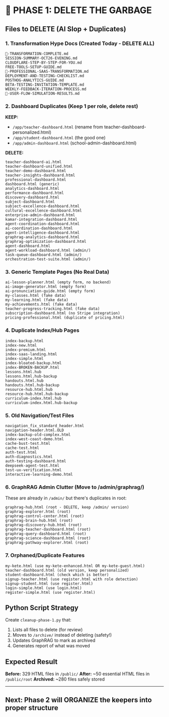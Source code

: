# 🧹 PHASE 1: DELETE THE GARBAGE

## Files to DELETE (AI Slop + Duplicates)

### 1. Transformation Hype Docs (Created Today - DELETE ALL)
```
🎊-TRANSFORMATION-COMPLETE.md
SESSION-SUMMARY-OCT26-EVENING.md
CLOUDFLARE-STEP-BY-STEP-FOR-YOU.md
FREE-TOOLS-SETUP-GUIDE.md
🚀-PROFESSIONAL-SAAS-TRANSFORMATION.md
DEPLOYMENT-AND-TESTING-CHECKLIST.md
POSTHOG-ANALYTICS-GUIDE.md
BETA-TESTING-INVITATION-TEMPLATE.md
WEEKLY-FEEDBACK-ITERATION-PROCESS.md
🧪-USER-FLOW-SIMULATION-RESULTS.md
```

### 2. Dashboard Duplicates (Keep 1 per role, delete rest)
**KEEP:**
- `/app/teacher-dashboard.html` (rename from teacher-dashboard-personalized.html)
- `/app/student-dashboard.html` (the good one)
- `/app/admin-dashboard.html` (school-admin-dashboard.html)

**DELETE:**
```
teacher-dashboard-ai.html
teacher-dashboard-unified.html
teacher-demo-dashboard.html
teacher-insights-dashboard.html
professional-dashboard.html
dashboard.html (generic)
analytics-dashboard.html
performance-dashboard.html
discovery-dashboard.html
subject-dashboard.html
subject-excellence-dashboard.html
cultural-excellence-dashboard.html
enterprise-admin-dashboard.html
kamar-integration-dashboard.html
agent-coordination-dashboard.html
ai-coordination-dashboard.html
agent-intelligence-dashboard.html
graphrag-analytics-dashboard.html
graphrag-optimization-dashboard.html
agent-dashboard.html
agent-workload-dashboard.html (admin/)
task-queue-dashboard.html (admin/)
orchestration-test-suite.html (admin/)
```

### 3. Generic Template Pages (No Real Data)
```
ai-lesson-planner.html (empty form, no backend)
ai-image-generator.html (empty form)
ai-pronunciation-guide.html (empty form)
my-classes.html (fake data)
my-learning.html (fake data)
my-achievements.html (fake data)
teacher-progress-tracking.html (fake data)
subscription-dashboard.html (no Stripe integration)
pricing-professional.html (duplicate of pricing.html)
```

### 4. Duplicate Index/Hub Pages
```
index-backup.html
index-new.html
index-premium.html
index-saas-landing.html
index-simple.html
index-bloated-backup.html
index-BROKEN-BACKUP.html
lessons.html.hub
lessons.html.hub-backup
handouts.html.hub
handouts.html.hub-backup
resource-hub.html.hub
resource-hub.html.hub-backup
curriculum-index.html.hub
curriculum-index.html.hub-backup
```

### 5. Old Navigation/Test Files
```
navigation_fix_standard_header.html
navigation-header.html.OLD
index-backup-old-complex.html
index-west-coast-demo.html
cache-bust-test.html
cache-test.html
auth-test.html
auth-diagnostics.html
auth-testing-dashboard.html
deepseek-agent-test.html
test-ux-verification.html
interactive-learning-demo.html
```

### 6. GraphRAG Admin Clutter (Move to /admin/graphrag/)
These are already in `/admin/` but there's duplicates in root:
```
graphrag-hub.html (root - DELETE, keep /admin/ version)
graphrag-explorer.html (root)
graphrag-control-center.html (root)
graphrag-brain-hub.html (root)
graphrag-discovery-hub.html (root)
graphrag-teacher-dashboard.html (root)
graphrag-query-dashboard.html (root)
graphrag-science-dashboard.html (root)
graphrag-pathway-explorer.html (root)
```

### 7. Orphaned/Duplicate Features
```
my-kete.html (use my-kete-enhanced.html OR my-kete-guest.html)
teacher-dashboard.html (old version, keep personalized)
student-dashboard.html (check which is better)
signup-teacher.html (use register.html with role detection)
signup-student.html (use register.html)
login-simple.html (use login.html)
register-simple.html (use register.html)
```

## Python Script Strategy

Create `cleanup-phase-1.py` that:
1. Lists all files to delete (for review)
2. Moves to `/archive/` instead of deleting (safety!)
3. Updates GraphRAG to mark as archived
4. Generates report of what was moved

## Expected Result

**Before:** 329 HTML files in `/public/`
**After:** ~50 essential HTML files in `/public/root`
**Archived:** ~280 files safely stored

---

## Next: Phase 2 will ORGANIZE the keepers into proper structure

